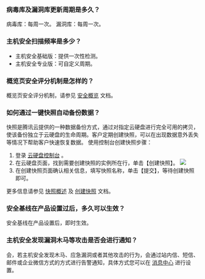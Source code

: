 ### 病毒库及漏洞库更新周期是多久？
病毒库：每周一次。
漏洞库：每周一次。

### 主机安全扫描频率是多少？
- 主机安全基础版：提供一次性检测。
- 主机安全专业版：可自定义周期。

### 概览页安全评分机制是怎样的？
概览页安全评分机制，请参见 [安全概览](https://cloud.tencent.com/document/product/296/41219) 文档。
[](id:RHTGYJKZZDBFSJ)
### 如何通过一键快照自动备份数据？
快照是腾讯云提供的一种数据备份方式，通过对指定云硬盘进行完全可用的拷贝，使该备份独立于云硬盘的生命周期。客户定期创建快照，可以在出现数据意外丢失等情况下帮助客户快速恢复数据。
使用控制台创建快照步骤：
1. 登录 [云硬盘控制台](https://console.cloud.tencent.com/cvm/cbs/index?rid=1) 。
2. 在云硬盘页面，找到需要创建快照的实例所在行，单击【创建快照】。
![](https://main.qcloudimg.com/raw/29ac69255f63e4d164292b781ecbfcd0.png)
3. 在创建快照页面确认相关信息，填写快照名称，单击【提交】，等待创建快照即可。

更多信息请参见 [快照概述](https://cloud.tencent.com/document/product/362/5754) 及 [创建快照](https://cloud.tencent.com/document/product/362/5755) 文档。

### 安全基线在产品设置过后，多久可以生效？
安全基线在产品设置后，即时生效。


### 主机安全发现漏洞木马等攻击是否会进行通知？
会，若主机安全发现木马、应急漏洞或者其他攻击的行为，会通过站内信、短信、邮件或企业微信方式的方式进行告警通知，具体方式您可以在 [消息中心](https://console.cloud.tencent.com/message/subscription) 进行设置。
